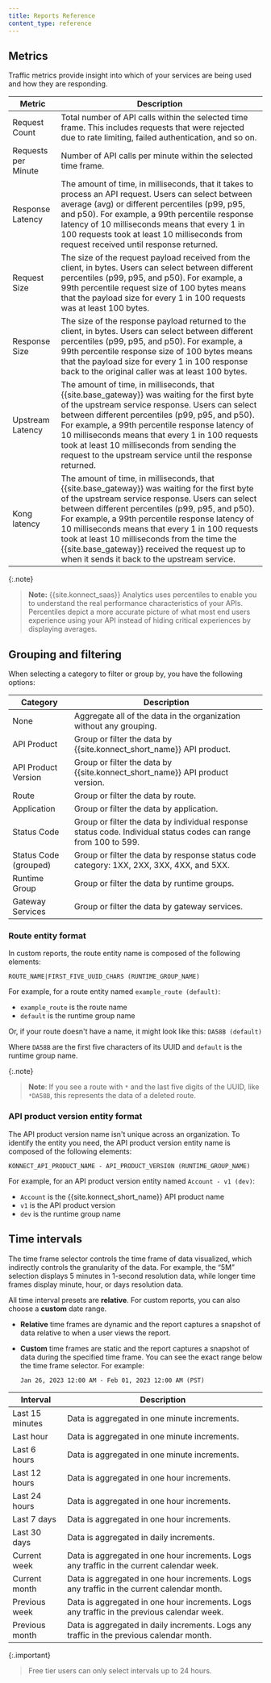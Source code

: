 ```yaml
---
title: Reports Reference
content_type: reference
---
```


## Metrics

Traffic metrics provide insight into which of your services are being used and how they are responding.

Metric | Description
-------|------------
Request Count | Total number of API calls within the selected time frame. This includes requests that were rejected due to rate limiting, failed authentication, and so on.
Requests per Minute | Number of API calls per minute within the selected time frame.
Response Latency | The amount of time, in milliseconds, that it takes to process an API request. Users can select between average (avg) or different percentiles (p99, p95, and p50). For example, a 99th percentile response latency of 10 milliseconds means that every 1 in 100 requests took at least 10 milliseconds from request received until response returned. 
Request Size | The size of the request payload received from the client, in bytes. Users can select between different percentiles (p99, p95, and p50). For example, a 99th percentile request size of 100 bytes means that the payload size for every 1 in 100 requests was at least 100 bytes.
Response Size | The size of the response payload returned to the client, in bytes. Users can select between different percentiles (p99, p95, and p50). For example, a 99th percentile response size of 100 bytes means that the payload size for every 1 in 100 response back to the original caller was at least 100 bytes.
Upstream Latency | The amount of time, in milliseconds, that {{site.base_gateway}} was waiting for the first byte of the upstream service response. Users can select between different percentiles (p99, p95, and p50). For example, a 99th percentile response latency of 10 milliseconds means that every 1 in 100 requests took at least 10 milliseconds from sending the request to the upstream service until the response returned.
Kong latency | The amount of time, in milliseconds, that {{site.base_gateway}} was waiting for the first byte of the upstream service response. Users can select between different percentiles (p99, p95, and p50). For example, a 99th percentile response latency of 10 milliseconds means that every 1 in 100 requests took at least 10 milliseconds from the time the {{site.base_gateway}} received the request up to when it sends it back to the upstream service.

{:.note}
> **Note:** {{site.konnect_saas}} Analytics uses percentiles to enable you to understand the real performance characteristics of your APIs. Percentiles depict a more accurate picture of what most end users experience using your API instead of hiding critical experiences by displaying averages.

## Grouping and filtering

When selecting a category to filter or group by, you have the following options:

Category | Description
---------|------------
None | Aggregate all of the data in the organization without any grouping.
API Product | Group or filter the data by {{site.konnect_short_name}} API product.
API Product Version | Group or filter the data by {{site.konnect_short_name}} API product version.
Route | Group or filter the data by route.
Application | Group or filter the data by application.
Status Code | Group or filter the data by individual response status code. Individual status codes can range from 100 to 599.
Status Code (grouped) | Group or filter the data by response status code category: 1XX, 2XX, 3XX, 4XX, and 5XX.
Runtime Group | Group or filter the data by runtime groups.
Gateway Services | Group or filter the data by gateway services.

### Route entity format

In custom reports, the route entity name is composed of the following elements:

```
ROUTE_NAME|FIRST_FIVE_UUID_CHARS (RUNTIME_GROUP_NAME)
```

For example, for a route entity named `example_route (default)`:
* `example_route` is the route name
* `default` is the runtime group name

Or, if your route doesn't have a name, it might look like this:
`DA58B (default)`

Where `DA58B` are the first five characters of its UUID and `default` is the runtime group name.

{:.note}
> **Note**: If you see a route with `*` and the last five digits of the UUID, like `*DA58B`, this represents the data of a deleted route.

### API product version entity format

The API product version name isn't unique across an organization. To identify the entity you need, the API product version entity name is composed of the following elements:

```
KONNECT_API_PRODUCT_NAME - API_PRODUCT_VERSION (RUNTIME_GROUP_NAME)
```

For example, for an API product version entity named `Account - v1 (dev)`:
* `Account` is the {{site.konnect_short_name}} API product name
* `v1` is the API product version
* `dev` is the runtime group name


## Time intervals

The time frame selector controls the time frame of data visualized, which indirectly controls the
granularity of the data. For example, the “5M” selection displays 5 minutes in
1-second resolution data, while longer time frames display minute, hour, or days resolution data.

All time interval presets are **relative**. 
For custom reports, you can also choose a **custom** date range.

* **Relative** time frames are dynamic and the report captures a snapshot of data
relative to when a user views the report.
* **Custom** time frames are static and the report captures a snapshot of data
during the specified time frame. You can see the exact range below
the time frame selector. For example:

    ```
    Jan 26, 2023 12:00 AM - Feb 01, 2023 12:00 AM (PST)
    ```

Interval | Description  
---------|-------------
Last 15 minutes | Data is aggregated in one minute increments.
Last hour| Data is aggregated in one minute increments.
Last 6 hours | Data is aggregated in one minute increments.
Last 12 hours| Data is aggregated in one hour increments.
Last 24 hours| Data is aggregated in one hour increments.
Last 7 days | Data is aggregated in one hour increments.
Last 30 days | Data is aggregated in daily increments.
Current week | Data is aggregated in one hour increments. Logs any traffic in the current calendar week. 
Current month | Data is aggregated in one hour increments. Logs any traffic in the current calendar month. 
Previous week | Data is aggregated in one hour increments. Logs any traffic in the previous calendar week.
Previous month | Data is aggregated in daily increments. Logs any traffic in the previous calendar month. 

{:.important}
> Free tier users can only select intervals up to 24 hours.

